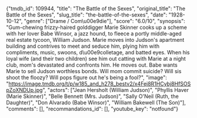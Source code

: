 {"tmdb_id": 109944, "title": "The Battle of the Sexes", "original_title": "The Battle of the Sexes", "slug_title": "the-battle-of-the-sexes", "date": "1928-10-12", "genre": ["Drame / Com\u00e9die"], "score": "6.0/10", "synopsis": "Gum-chewing frizzy-haired golddigger Marie Skinner cooks up a scheme with her lover Babe Winsor, a jazz hound, to fleece a portly middle-aged real estate tycoon, William Judson. Marie moves into Judson's apartment building and contrives to meet and seduce him, plying him with compliments, music, swoons, d\u00e9colletage, and batted eyes. When his loyal wife (and their two children) see him out catting with Marie at a night club, mom's devastated and confronts him. He moves out. Babe wants Marie to sell Judson worthless bonds. Will mom commit suicide? Will sis shoot the floozy? Will pops figure out he's being a fool?", "image": "https://image.tmdb.org/t/p/w185_and_h278_bestv2/x4Fej8R1HCybj8HfSOSpZoXNDUp.jpg", "actors": ["Jean Hersholt (William Judson)", "Phyllis Haver (Marie Skinner)", "Belle Bennett (Mrs. Judson)", "Sally O'Neil (Ruth, the Daughter)", "Don Alvarado (Babe Winsor)", "William Bakewell (The Son)"], "comments": [], "recommandations_id": [], "youtube_key": "notfound"}